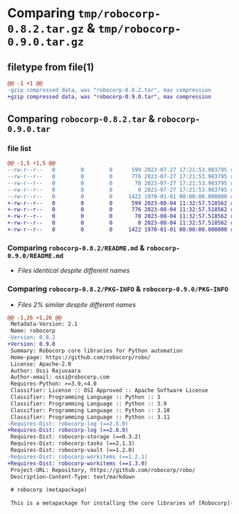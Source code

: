 # Comparing `tmp/robocorp-0.8.2.tar.gz` & `tmp/robocorp-0.9.0.tar.gz`

## filetype from file(1)

```diff
@@ -1 +1 @@
-gzip compressed data, was "robocorp-0.8.2.tar", max compression
+gzip compressed data, was "robocorp-0.9.0.tar", max compression
```

## Comparing `robocorp-0.8.2.tar` & `robocorp-0.9.0.tar`

### file list

```diff
@@ -1,5 +1,5 @@
--rw-r--r--   0        0        0      599 2023-07-27 17:21:53.983795 robocorp-0.8.2/README.md
--rw-r--r--   0        0        0      776 2023-07-27 17:21:53.983795 robocorp-0.8.2/pyproject.toml
--rw-r--r--   0        0        0       78 2023-07-27 17:21:53.983795 robocorp-0.8.2/src/robocorp/_meta/__init__.py
--rw-r--r--   0        0        0        0 2023-07-27 17:21:53.983795 robocorp-0.8.2/src/robocorp/_meta/py.typed
--rw-r--r--   0        0        0     1422 1970-01-01 00:00:00.000000 robocorp-0.8.2/PKG-INFO
+-rw-r--r--   0        0        0      599 2023-08-04 11:32:57.518562 robocorp-0.9.0/README.md
+-rw-r--r--   0        0        0      776 2023-08-04 11:32:57.518562 robocorp-0.9.0/pyproject.toml
+-rw-r--r--   0        0        0       78 2023-08-04 11:32:57.518562 robocorp-0.9.0/src/robocorp/_meta/__init__.py
+-rw-r--r--   0        0        0        0 2023-08-04 11:32:57.518562 robocorp-0.9.0/src/robocorp/_meta/py.typed
+-rw-r--r--   0        0        0     1422 1970-01-01 00:00:00.000000 robocorp-0.9.0/PKG-INFO
```

### Comparing `robocorp-0.8.2/README.md` & `robocorp-0.9.0/README.md`

 * *Files identical despite different names*

### Comparing `robocorp-0.8.2/PKG-INFO` & `robocorp-0.9.0/PKG-INFO`

 * *Files 2% similar despite different names*

```diff
@@ -1,26 +1,26 @@
 Metadata-Version: 2.1
 Name: robocorp
-Version: 0.8.2
+Version: 0.9.0
 Summary: Robocorp core libraries for Python automation
 Home-page: https://github.com/robocorp/robo/
 License: Apache-2.0
 Author: Ossi Rajuvaara
 Author-email: ossi@robocorp.com
 Requires-Python: >=3.9,<4.0
 Classifier: License :: OSI Approved :: Apache Software License
 Classifier: Programming Language :: Python :: 3
 Classifier: Programming Language :: Python :: 3.9
 Classifier: Programming Language :: Python :: 3.10
 Classifier: Programming Language :: Python :: 3.11
-Requires-Dist: robocorp-log (==2.5.0)
+Requires-Dist: robocorp-log (==2.6.0)
 Requires-Dist: robocorp-storage (==0.3.2)
 Requires-Dist: robocorp-tasks (==2.1.3)
 Requires-Dist: robocorp-vault (==1.2.0)
-Requires-Dist: robocorp-workitems (==1.2.1)
+Requires-Dist: robocorp-workitems (==1.3.0)
 Project-URL: Repository, https://github.com/robocorp/robo/
 Description-Content-Type: text/markdown
 
 # robocorp (metapackage)
 
 This is a metapackage for installing the core libraries of [Robocorp](https://robocorp.com/)'s Python automation framework.
```

